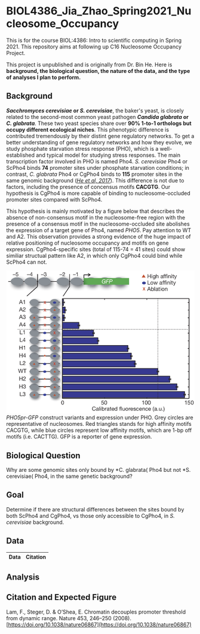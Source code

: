 # BIOL4386_Jia_Zhao_Spring2021_Nucleosome_Occupancy
This is for the course BIOL:4386: Intro to scientific computing in Spring 2021. This repository aims at following up C16 Nucleosome Occupancy Project. 

This project is unpublished and is originally from Dr. Bin He. Here is **background, the biological question, the nature of the data, and the type of analyses I plan to perform.**

## Background
***Sacchromyces cerevisiae* or *S. cerevisiae***, the baker's yeast, is closely related to the second-most common yeast pathogen ***Candida glabrata* or *C. glabrata***. These two yeast species share over **90% 1-to-1 orthologs but occupy different ecological niches**. This phenotypic difference is contributed tremendously by their distint gene regulatory networks. To get a better understanding of gene regulatory networks and how they evolve, we study phosphate starvation stress response (PHO), which is a well-established and typical model for studying stress responses. The main transcription factor involved in PHO is named Pho4. *S. cerevisiae* Pho4 or ScPho4 binds **74** promoter sites under phosphate starvation conditions; in contrast, *C. glabrata* Pho4 or CgPho4 binds to **115** promoter sites in the same genomic background ([*He et al, 2017*](https://elifesciences.org/articles/25157)). This difference is not due to factors, including the presence of concensus motifs **CACGTG**. Our hypothesis is CgPho4 is more capable of binding to nucleosome-occluded promoter sites compared with ScPho4.

This hypothesis is mainly motivated by a figure below that describes the absence of non-consensus motif in the nucleosome-free region with the presence of a consensus motif in the nucleosome-occluded site abolishes the expression of a target gene of Pho4, named *PHO5*. Pay attention to WT and A2. This observation provides a strong evidence of the huge impact of relative positioning of nucleosome occupancy and motifs on gene expression. CgPho4-specific sites (total of 115-74 = 41 sites) could show similiar structual pattern like A2, in which only CgPho4 could bind while ScPho4 can not. 

![x](https://raw.githubusercontent.com/binhe-lab/C016-Pho4-binding-difference/master/docs/images/Lam_et_al_2008_fig_3.png)
*PHO5pr-GFP* construct variants and expression under PHO. Grey circles are representative of nucleosomes. Red triangles stands for high affinity motifs CACGTG, while blue circles represent low affinity motifs, which are 1-bp off motifs (i.e. CACTTG). GFP is a reporter of gene expression. 

## Biological Question

Why are some genomic sites only bound by *C. glabrata( Pho4 but not *S. cerevisiae( Pho4, in the same genetic background?

## Goal
Determine if there are structural differences between the sites bound by both ScPho4 and CgPho4, vs those only accessible to CgPho4, in *S. cerevisiae* background.

## Data
Data|Citation
-----|------
## Analysis
## Citation and Expected Figure

Lam, F., Steger, D. & O’Shea, E. Chromatin decouples promoter threshold from dynamic range. Nature 453, 246–250 (2008). [https://doi.org/10.1038/nature06867](https://doi.org/10.1038/nature06867)
